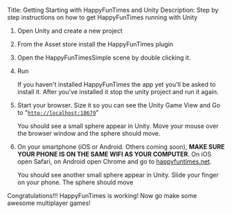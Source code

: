 Title: Getting Starting with HappyFunTimes and Unity
Description: Step by step instructions on how to get HappyFunTimes running with Unity

1.  Open Unity and create a new project
2.  From the Asset store install the HappyFunTimes plugin
3.  Open the HappyFunTimesSimple scene by double clicking it.
4.  Run

    If you haven't installed HappyFunTimes the app yet you'll be
    asked to install it. After you've installed it stop the unity
    project and run it again.

5.  Start your browser. Size it so you can see the Unity Game View and
    Go to "[`http://localhost:18679`](http://localhost:18679)"

    You should see a small sphere appear in Unity.
    Move your mouse over the browser window and the sphere should move.

6.  On your smartphone (iOS or Android. Others coming soon), **MAKE SURE YOUR
    PHONE IS ON THE SAME WIFI AS YOUR COMPUTER**. On iOS open Safari, on Android
    open Chrome and go to [happyfuntimes.net](http://happyfuntimes.net).

    You should see another small sphere appear in Unity. Slide your
    finger on your phone. The sphere should move

Congratulations!!! HappyFunTimes is working! Now go make some awesome
multiplayer games!



